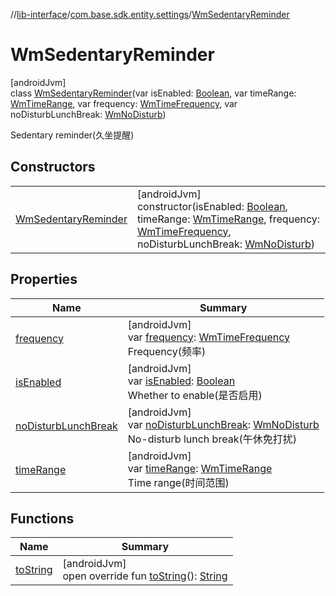 //[lib-interface](../../../index.md)/[com.base.sdk.entity.settings](../index.md)/[WmSedentaryReminder](index.md)

# WmSedentaryReminder

[androidJvm]\
class [WmSedentaryReminder](index.md)(var isEnabled: [Boolean](https://kotlinlang.org/api/latest/jvm/stdlib/kotlin/-boolean/index.html), var timeRange: [WmTimeRange](../../com.base.sdk.entity.common/-wm-time-range/index.md), var frequency: [WmTimeFrequency](../../com.base.sdk.entity.common/-wm-time-frequency/index.md), var noDisturbLunchBreak: [WmNoDisturb](../../com.base.sdk.entity.common/-wm-no-disturb/index.md))

Sedentary reminder(久坐提醒)

## Constructors

| | |
|---|---|
| [WmSedentaryReminder](-wm-sedentary-reminder.md) | [androidJvm]<br>constructor(isEnabled: [Boolean](https://kotlinlang.org/api/latest/jvm/stdlib/kotlin/-boolean/index.html), timeRange: [WmTimeRange](../../com.base.sdk.entity.common/-wm-time-range/index.md), frequency: [WmTimeFrequency](../../com.base.sdk.entity.common/-wm-time-frequency/index.md), noDisturbLunchBreak: [WmNoDisturb](../../com.base.sdk.entity.common/-wm-no-disturb/index.md)) |

## Properties

| Name | Summary |
|---|---|
| [frequency](frequency.md) | [androidJvm]<br>var [frequency](frequency.md): [WmTimeFrequency](../../com.base.sdk.entity.common/-wm-time-frequency/index.md)<br>Frequency(频率) |
| [isEnabled](is-enabled.md) | [androidJvm]<br>var [isEnabled](is-enabled.md): [Boolean](https://kotlinlang.org/api/latest/jvm/stdlib/kotlin/-boolean/index.html)<br>Whether to enable(是否启用) |
| [noDisturbLunchBreak](no-disturb-lunch-break.md) | [androidJvm]<br>var [noDisturbLunchBreak](no-disturb-lunch-break.md): [WmNoDisturb](../../com.base.sdk.entity.common/-wm-no-disturb/index.md)<br>No-disturb lunch break(午休免打扰) |
| [timeRange](time-range.md) | [androidJvm]<br>var [timeRange](time-range.md): [WmTimeRange](../../com.base.sdk.entity.common/-wm-time-range/index.md)<br>Time range(时间范围) |

## Functions

| Name | Summary |
|---|---|
| [toString](to-string.md) | [androidJvm]<br>open override fun [toString](to-string.md)(): [String](https://kotlinlang.org/api/latest/jvm/stdlib/kotlin/-string/index.html) |
